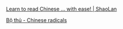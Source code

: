[Learn to read Chinese ... with ease! | ShaoLan](https://www.youtube.com/watch?v=troxvPRmZm8)

[Bộ thủ - Chinese radicals](https://www.youtube.com/watch?v=OACQLrJXZyM&list=PLQlGby77mPpGIkONRxiwjnvcYn3ly8QJo)